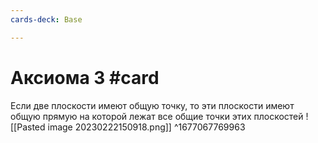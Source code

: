 ```yaml
---
cards-deck: Base

---
```


# Аксиома 3 #card 
Если две плоскости имеют общую точку, то эти плоскости имеют общую прямую на которой лежат все общие точки этих плоскостей
![[Pasted image 20230222150918.png]]
^1677067769963
